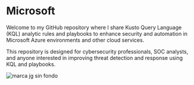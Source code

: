 # Microsoft
Welcome to my GitHub repository where I share Kusto Query Language (KQL) analytic rules and playbooks to enhance security and automation in Microsoft Azure environments and other cloud services.

This repository is designed for cybersecurity professionals, SOC analysts, and anyone interested in improving threat detection and response using KQL and playbooks.

![marca jg sin fondo](https://github.com/user-attachments/assets/e407651e-0634-4f37-831f-20f69c6b4021)
